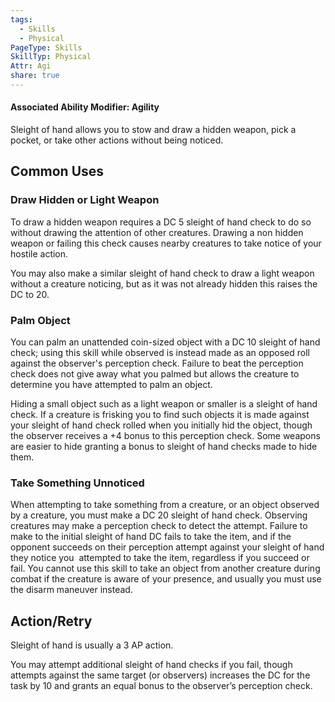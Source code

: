 ```yaml
---
tags:
  - Skills
  - Physical
PageType: Skills
SkillTyp: Physical
Attr: Agi
share: true
---
```


#### Associated Ability Modifier: Agility
Sleight of hand allows you to stow and draw a hidden weapon, pick a pocket, or take other actions without being noticed.
## Common Uses

### Draw Hidden or Light Weapon

To draw a hidden weapon requires a DC 5 sleight of hand check to do so without drawing the attention of other creatures. Drawing a non hidden weapon or failing this check causes nearby creatures to take notice of your hostile action.

You may also make a similar sleight of hand check to draw a light weapon without a creature noticing, but as it was not already hidden this raises the DC to 20.

### Palm Object

You can palm an unattended coin-sized object with a DC 10 sleight of hand check; using this skill while observed is instead made as an opposed roll against the observer's perception check. Failure to beat the perception check does not give away what you palmed but allows the creature to determine you have attempted to palm an object.

Hiding a small object such as a light weapon or smaller is a sleight of hand check. If a creature is frisking you to find such objects it is made against your sleight of hand check rolled when you initially hid the object, though the observer receives a +4 bonus to this perception check. Some weapons are easier to hide granting a bonus to sleight of hand checks made to hide them.

### Take Something Unnoticed

When attempting to take something from a creature, or an object observed by a creature, you must make a DC 20 sleight of hand check. Observing creatures may make a perception check to detect the attempt. Failure to make to the initial sleight of hand DC fails to take the item, and if the opponent succeeds on their perception attempt against your sleight of hand they notice you  attempted to take the item, regardless if you succeed or fail. You cannot use this skill to take an object from another creature during combat if the creature is aware of your presence, and usually you must use the disarm maneuver instead.

## Action/Retry

Sleight of hand is usually a 3 AP action.

You may attempt additional sleight of hand checks if you fail, though attempts against the same target (or observers) increases the DC for the task by 10 and grants an equal bonus to the observer’s perception check.